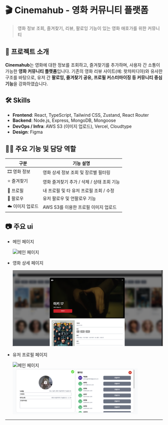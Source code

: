 # 🎬 Cinemahub - 영화 커뮤니티 플랫폼

> 영화 정보 조회, 즐겨찾기, 리뷰, 팔로잉 기능이 있는 영화 애호가를 위한 커뮤니티

## 📌 프로젝트 소개

**Cinemahub**는 영화에 대한 정보를 조회하고, 즐겨찾기를 추가하며, 사용자 간 소통이 가능한 **영화 커뮤니티 플랫폼**입니다. 기존의 영화 리뷰 사이트(예: 왓챠피디아)와 유사한 구조를 바탕으로, 유저 간 **팔로잉, 즐겨찾기 공유, 프로필 커스터마이징 등 커뮤니티 중심 기능**을 강화하였습니다.

## 🛠️ Skills

- **Frontend**: React, TypeScript, Tailwind CSS, Zustand, React Router
- **Backend**: Node.js, Express, MongoDB, Mongoose
- **DevOps / Infra**: AWS S3 (이미지 업로드), Vercel, Cloudtype
- **Design**: Figma

## 👨‍💻 주요 기능 및 담당 역할

| 구분             | 기능 설명                                  |
| ---------------- | ------------------------------------------ |
| 🎞️ 영화 정보     | 영화 상세 정보 조회 및 장르별 필터링       |
| ⭐ 즐겨찾기      | 영화 즐겨찾기 추가 / 삭제 / 상태 조회 기능 |
| 👤 프로필        | 내 프로필 및 타 유저 프로필 조회 / 수정    |
| 🔁 팔로우        | 유저 팔로우 및 언팔로우 기능               |
| ☁️ 이미지 업로드 | AWS S3를 이용한 프로필 이미지 업로드       |

## 📷 주요 ui

- 메인 페이지

  <img src="./public/images/main.png" alt="메인 페이지"  />

- 영화 상세 페이지

  <img src="./public/images/sub1.png" alt="메인 페이지"  />

- 유저 프로필 페이지

  <img src="./public/images/Profile.png" alt="메인 페이지" width="400" />
  <img src="./public/images/profile2.png" alt="메인 페이지" width="400" />

---
